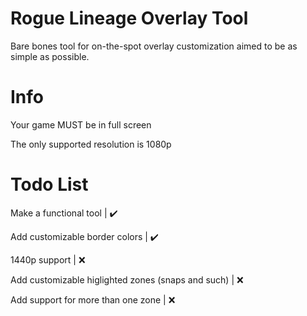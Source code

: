 # Rogue Lineage Overlay Tool
Bare bones tool for on-the-spot overlay customization aimed to be as simple as possible.

# Info
Your game MUST be in full screen

The only supported resolution is 1080p

# Todo List
Make a functional tool | ✔️

Add customizable border colors | ✔️

1440p support | ❌

Add customizable higlighted zones (snaps and such) | ❌

Add support for more than one zone | ❌
